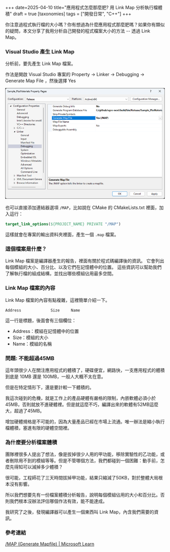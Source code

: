 +++
date=2025-04-10
title="應用程式怎麼那麼肥? 用 Link Map 分析執行檔體積"
draft = true
[taxonomies]
tags = ["開發日常", "C++"]
+++

你注意過程式執行檔的大小嗎？你有想過為什麼應用程式那麼肥嗎？如果你有類似的疑問，本文分享了我用分析自己開發的程式檔案大小的方法 -- 透過 Link Map。

### Visual Studio 產生 Link Map 

分析前，要先產生 Link Map 檔案。

作法是開啟 Visual Studio 專案的 Property -> Linker -> Debugging -> Generate Map File ，然後選擇 Yes

![](msvc2022-link-map.png)

也可以直接添加連結器選項 `/MAP`，比如說在 CMake 的 CMakeLists.txt 裡面，加入這行：

```cmake
target_link_options(${PROJECT_NAME} PRIVATE "/MAP")
```

這樣就會在專案的輸出資料夾裡面，產生一個 `.map` 檔案。

### 這個檔案是什麼？

Link Map 檔案是編譯器產生的報告，裡面有關於程式碼編譯後的資訊。
它會列出每個模組的大小、百分比、以及它們在記憶體中的位置。
這些資訊可以幫助我們了解執行檔的組成結構，並找出哪些模組佔用最多空間。

### Link Map 檔案的內容

Link Map 檔案的內容有點複雜，這裡簡單介紹一下。

```plaintext
Address             Size     Name        
```

這一行是標題，後面會有三個欄位：
- Address：模組在記憶體中的位置
- Size：模組的大小
- Name：模組的名稱




### 問題: 不能超過45MB

這年頭很少人在關注應用程式的體積了，硬碟便宜，網路快，一支應用程式的體積到底是 10MB 還是 100MB，一般人大概不太在意。

但是在特定情形下，還是要計較一下體積的。

我這次碰到的危機，就是工作上的產品硬體有嚴格的限制，內嵌軟體必須小於45MB，否則就放不進硬體裡。但是就這麼不巧，編譯出來的軟體有52MB這麼大，超過了45MB。

增加硬體規格是不可能的，因為大量產品已經在市場上流通。唯一辦法是縮小執行檔體積，塞進有限的硬體空間裡。

### 為什麼要分析檔案體積

團隊裡很多人提出了想法，像是拔掉很少人用的甲功能，移除實驗性的乙功能，或者刪除用不到的模組等等。但是不管哪個方法，我們都碰到一個困難：動手前，怎麼先得知可以減掉多少體積？

很可能，工程師花了三天時間拔掉甲功能，結果只縮減了50KB，對於整體大局根本沒有影響。

所以我們想要先有一份檔案體積分析報告，說明每個模組佔用的大小和百分比。否則我們根本沒辦法評估哪個作法有效，能不能達成。

我研究了之後，發現編譯器可以產生一個東西叫 Link Map，內含我們需要的資訊。
### 參考連結
[/MAP (Generate Mapfile) | Microsoft Learn](https://learn.microsoft.com/en-us/cpp/build/reference/map-generate-mapfile?view=msvc-170)
